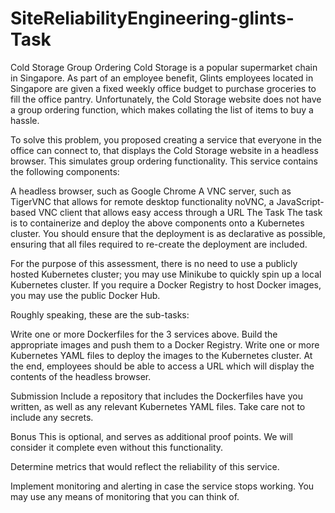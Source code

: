 # SiteReliabilityEngineering-glints-Task

Cold Storage Group Ordering
Cold Storage is a popular supermarket chain in Singapore. As part of an employee benefit, Glints employees located in Singapore are given a fixed weekly office budget to purchase groceries to fill the office pantry. Unfortunately, the Cold Storage website does not have a group ordering function, which makes collating the list of items to buy a hassle.

To solve this problem, you proposed creating a service that everyone in the office can connect to, that displays the Cold Storage website in a headless browser. This simulates group ordering functionality. This service contains the following components:

A headless browser, such as Google Chrome
A VNC server, such as TigerVNC that allows for remote desktop functionality
noVNC, a JavaScript-based VNC client that allows easy access through a URL
The Task
The task is to containerize and deploy the above components onto a Kubernetes cluster. You should ensure that the deployment is as declarative as possible, ensuring that all files required to re-create the deployment are included.

For the purpose of this assessment, there is no need to use a publicly hosted Kubernetes cluster; you may use Minikube to quickly spin up a local Kubernetes cluster. If you require a Docker Registry to host Docker images, you may use the public Docker Hub.

Roughly speaking, these are the sub-tasks:

Write one or more Dockerfiles for the 3 services above.
Build the appropriate images and push them to a Docker Registry.
Write one or more Kubernetes YAML files to deploy the images to the Kubernetes cluster.
At the end, employees should be able to access a URL which will display the contents of the headless browser.

Submission
Include a repository that includes the Dockerfiles have you written, as well as any relevant Kubernetes YAML files. Take care not to include any secrets.

Bonus
This is optional, and serves as additional proof points. We will consider it complete even without this functionality.

Determine metrics that would reflect the reliability of this service.

Implement monitoring and alerting in case the service stops working. You may use any means of monitoring that you can think of.
